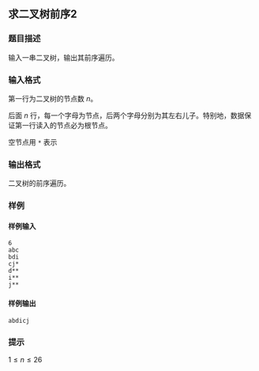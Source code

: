 ## 求二叉树前序2

### 题目描述

输入一串二叉树，输出其前序遍历。

### 输入格式

第一行为二叉树的节点数 $n$。

后面 $n$ 行，每一个字母为节点，后两个字母分别为其左右儿子。特别地，数据保证第一行读入的节点必为根节点。

空节点用 `*` 表示

### 输出格式

二叉树的前序遍历。

### 样例

#### 样例输入

```
6
abc
bdi
cj*
d**
i**
j**
```

#### 样例输出

```
abdicj
```

### 提示

$1 \le n \le 26$

